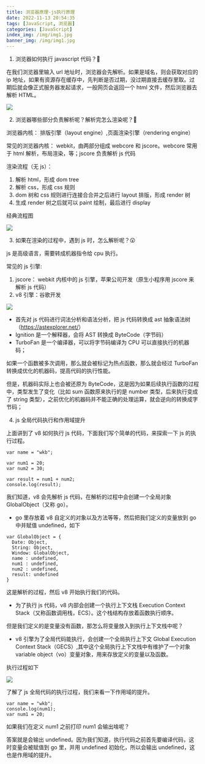 ```yaml
---
title: 浏览器原理-js执行原理
date: 2022-11-13 20:54:35
tags: [JavaScript, 浏览器]
categories: [JavaScript]
index_img: /img/img1.jpg
banner_img: /img/img1.jpg
---
```


1. 浏览器如何执行 javascript 代码？🤔

在我们浏览器里输入 url 地址时，浏览器会先解析。如果是域名，则会获取对应的 ip 地址，如果有资源存在缓存中，先判断是否过期，没过期直接去缓存里取。过期后就会像正式服务器发起请求，一般网页会返回一个 html 文件，然后浏览器去解析 HTML。

![](https://p3-juejin.byteimg.com/tos-cn-i-k3u1fbpfcp/4b24fc2d6ae942fe8485621d7035524e~tplv-k3u1fbpfcp-zoom-1.image)

2. 浏览器哪些部分负责解析呢？解析完怎么渲染呢？🤔

浏览器内核： 排版引擎（layout engine）,页面渲染引擎（rendering engine）

常见的浏览器内核： webkit，由两部分组成 webcore 和 jscore。webcore 常用于 html 解析，布局渲染，等；jscore 负责解析 js 代码

渲染流程（无 js）：

1.  解析 html，形成 dom tree
1.  解析 css，形成 css 规则
1.  dom 树和 css 规则进行连接合合并之后进行 layout 排版，形成 render 树
1.  生成 render 树之后就可以 paint 绘制，最后进行 display

经典流程图

![](https://p3-juejin.byteimg.com/tos-cn-i-k3u1fbpfcp/8c21c28be3624574a732074edba9016a~tplv-k3u1fbpfcp-zoom-1.image)

3.  如果在渲染的过程中，遇到 js 时，怎么解析呢？😲

js 是高级语言，需要转成机器指令给 cpu 执行。

常见的 js 引擎:

1.  jscore： webkit 内核中的 js 引擎，苹果公司开发（原生小程序用 jscore 来解析 js 代码）
1.  v8 引擎：谷歌开发

![](https://p3-juejin.byteimg.com/tos-cn-i-k3u1fbpfcp/31a5e5f82ebe4c7b802dbadc1c2db325~tplv-k3u1fbpfcp-zoom-1.image)

- 首先对 js 代码进行词法分析和语法分析，把 js 代码转换成 ast 抽象语法树（<https://astexplorer.net/>）
- Ignition 是一个解释器，会将 AST 转换成 ByteCode（字节码）
- TurboFan 是一个编译器，可以将字节码编译为 CPU 可以直接执行的机器码；

如果一个函数被多次调用，那么就会被标记为热点函数，那么就会经过 TurboFan 转换成优化的机器码，提高代码的执行性能。

但是，机器码实际上也会被还原为 ByteCode，这是因为如果后续执行函数的过程中，类型发生了变化（比如 sum 函数原来执行的是 number 类型，后来执行变成了 string 类型），之前优化的机器码并不能正确的处理运算，就会逆向的转换成字节码；

4.  js 全局代码执行和作用域提升

上面讲到了 v8 如何执行 js 代码，下面我们写个简单的代码，来探索一下 js 的执行过程。

```
var name = "wkb";

var num1 = 20;
var num2 = 30;

var result = num1 + num2;
console.log(result);
```

我们知道，v8 会先解析 js 代码，在解析的过程中会创建一个全局对象 GlobalObject（又称 go）。

- go 里存放着 v8 自定义的对象以及方法等等，然后把我们定义的变量放到 go 中并赋值 undefined，如下

```
var GlobalObject = {
  Date: Object,
  String: Object,
  Window: GlobalObject,
  name : undefined,
  num1 : undefined,
  num2 : undefined,
  result: undefined
}
```

这是解析的过程，然后 v8 开始执行我们的代码。

- 为了执行 js 代码，v8 内部会创建一个执行上下文栈 Execution Context Stack（又称函数调用栈，ECS）。这个栈结构存放着函数执行顺序。

但是我们定义的是变量没有函数，那怎么将变量放入到执行上下文栈中呢？

- v8 引擎为了全局代码能执行，会创建一个全局执行上下文 Global Execution Context Stack（GECS）,其中这个全局执行上下文栈中有维护了一个对象 variable object（vo）变量对象，用来存放定义的变量以及函数。

执行过程如下

![](https://p3-juejin.byteimg.com/tos-cn-i-k3u1fbpfcp/0be118d6014144818a5f848f060a15eb~tplv-k3u1fbpfcp-zoom-1.image)

了解了 js 全局代码的执行过程，我们来看一下作用域的提升。

```
var name = "wkb";
console.log(num1);
var num1 = 20;
```

如果我们在定义 num1 之前打印 num1 会输出啥呢？

答案就是会输出 undefined。因为我们知道，执行代码之前首先要编译代码，这时变量会被赋值到 go 里，并用 undefined 初始化，所以会输出 undefined，这也是作用域的提升。
